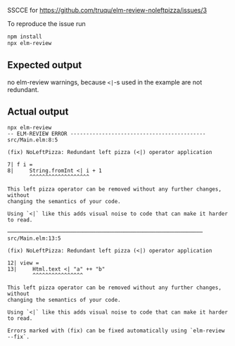 SSCCE for https://github.com/truqu/elm-review-noleftpizza/issues/3

To reproduce the issue run

```bash
npm install
npx elm-review
```

## Expected output

no elm-review warnings, because `<|`-s used in the example are not redundant.

## Actual output

```
npx elm-review
-- ELM-REVIEW ERROR ------------------------------------------- src/Main.elm:8:5

(fix) NoLeftPizza: Redundant left pizza (<|) operator application

7| f i =
8|     String.fromInt <| i + 1
       ^^^^^^^^^^^^^^^^^^^

This left pizza operator can be removed without any further changes, without
changing the semantics of your code.

Using `<|` like this adds visual noise to code that can make it harder to read.

────────────────────────────────────────────────────────────── src/Main.elm:13:5

(fix) NoLeftPizza: Redundant left pizza (<|) operator application

12| view =
13|     Html.text <| "a" ++ "b"
        ^^^^^^^^^^^^^^^^

This left pizza operator can be removed without any further changes, without
changing the semantics of your code.

Using `<|` like this adds visual noise to code that can make it harder to read.

Errors marked with (fix) can be fixed automatically using `elm-review --fix`.
```


